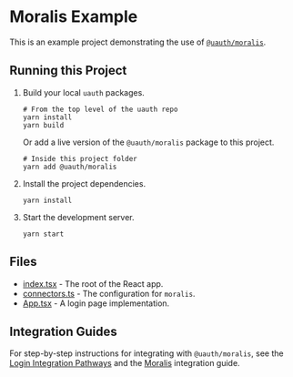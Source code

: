 # Moralis Example

This is an example project demonstrating the use of [`@uauth/moralis`](../../packages/moralis/).

## Running this Project

1. Build your local `uauth` packages.

   ```shell
   # From the top level of the uauth repo
   yarn install
   yarn build
   ```

   Or add a live version of the `@uauth/moralis` package to this project.

   ```shell
   # Inside this project folder
   yarn add @uauth/moralis
   ```

2. Install the project dependencies.
   ```shell
   yarn install
   ```
3. Start the development server.
   ```shell
   yarn start
   ```

## Files

- [index.tsx](./src/index.tsx) - The root of the React app.
- [connectors.ts](./src/connectors.ts) - The configuration for `moralis`.
- [App.tsx](./src/App.tsx) - A login page implementation.

## Integration Guides

For step-by-step instructions for integrating with `@uauth/moralis`, see the [Login Integration Pathways](https://docs.unstoppabledomains.com/login-with-unstoppable/get-started-login/integration-pathways/) and the [Moralis](https://docs.unstoppabledomains.com/login-with-unstoppable/login-integration-guides/moralis-guide/) integration guide.
